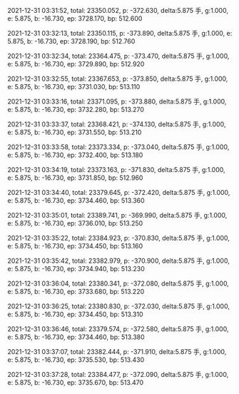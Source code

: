 2021-12-31 03:31:52, total: 23350.052, p: -372.630, delta:5.875 手, g:1.000, e: 5.875, b: -16.730, ep: 3728.170, bp: 512.600

2021-12-31 03:32:13, total: 23350.115, p: -373.890, delta:5.875 手, g:1.000, e: 5.875, b: -16.730, ep: 3728.190, bp: 512.760

2021-12-31 03:32:34, total: 23364.475, p: -373.470, delta:5.875 手, g:1.000, e: 5.875, b: -16.730, ep: 3729.890, bp: 512.920

2021-12-31 03:32:55, total: 23367.653, p: -373.850, delta:5.875 手, g:1.000, e: 5.875, b: -16.730, ep: 3731.030, bp: 513.110

2021-12-31 03:33:16, total: 23371.095, p: -373.880, delta:5.875 手, g:1.000, e: 5.875, b: -16.730, ep: 3732.280, bp: 513.270

2021-12-31 03:33:37, total: 23368.421, p: -374.130, delta:5.875 手, g:1.000, e: 5.875, b: -16.730, ep: 3731.550, bp: 513.210

2021-12-31 03:33:58, total: 23373.334, p: -373.040, delta:5.875 手, g:1.000, e: 5.875, b: -16.730, ep: 3732.400, bp: 513.180

2021-12-31 03:34:19, total: 23373.163, p: -371.830, delta:5.875 手, g:1.000, e: 5.875, b: -16.730, ep: 3731.850, bp: 512.960

2021-12-31 03:34:40, total: 23379.645, p: -372.420, delta:5.875 手, g:1.000, e: 5.875, b: -16.730, ep: 3734.460, bp: 513.360

2021-12-31 03:35:01, total: 23389.741, p: -369.990, delta:5.875 手, g:1.000, e: 5.875, b: -16.730, ep: 3736.010, bp: 513.250

2021-12-31 03:35:22, total: 23384.923, p: -370.830, delta:5.875 手, g:1.000, e: 5.875, b: -16.730, ep: 3734.450, bp: 513.160

2021-12-31 03:35:42, total: 23382.979, p: -370.900, delta:5.875 手, g:1.000, e: 5.875, b: -16.730, ep: 3734.940, bp: 513.230

2021-12-31 03:36:04, total: 23380.341, p: -372.080, delta:5.875 手, g:1.000, e: 5.875, b: -16.730, ep: 3733.680, bp: 513.220

2021-12-31 03:36:25, total: 23380.830, p: -372.030, delta:5.875 手, g:1.000, e: 5.875, b: -16.730, ep: 3734.450, bp: 513.310

2021-12-31 03:36:46, total: 23379.574, p: -372.580, delta:5.875 手, g:1.000, e: 5.875, b: -16.730, ep: 3734.460, bp: 513.380

2021-12-31 03:37:07, total: 23382.444, p: -371.910, delta:5.875 手, g:1.000, e: 5.875, b: -16.730, ep: 3735.530, bp: 513.430

2021-12-31 03:37:28, total: 23384.477, p: -372.090, delta:5.875 手, g:1.000, e: 5.875, b: -16.730, ep: 3735.670, bp: 513.470
